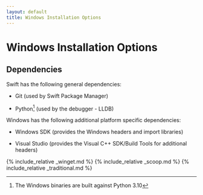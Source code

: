 ```yaml
---
layout: default
title: Windows Installation Options
---
```


# Windows Installation Options

## Dependencies

Swift has the following general dependencies:

- Git (used by Swift Package Manager)

- Python[^1] (used by the debugger - LLDB)

[^1]: The Windows binaries are built against Python 3.10

Windows has the following additional platform specific dependencies:

- Windows SDK (provides the Windows headers and import libraries)

- Visual Studio (provides the Visual C++ SDK/Build Tools for additional headers)

{% include_relative _winget.md %}
{% include_relative _scoop.md %}
{% include_relative _traditional.md %}
